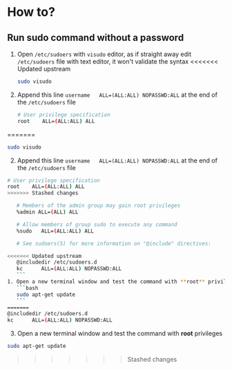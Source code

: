# How to?

## Run sudo command without a password

1. Open `/etc/sudoers` with `visudo` editor, as if straight away edit `/etc/sudoers` file with text editor, it won't validate the syntax
<<<<<<< Updated upstream
    ```bash
    sudo visudo
    ```
2. Append this line `username   ALL=(ALL:ALL) NOPASSWD:ALL` at the end of the `/etc/sudoers` file
    ```bash
    # User privilege specification
    root    ALL=(ALL:ALL) ALL
=======
 ```bash
 sudo visudo
 ```
2. Append this line `username   ALL=(ALL:ALL) NOPASSWD:ALL` at the end of the `/etc/sudoers` file
 ```bash
 # User privilege specification
 root    ALL=(ALL:ALL) ALL
>>>>>>> Stashed changes

    # Members of the admin group may gain root privileges
    %admin ALL=(ALL) ALL

    # Allow members of group sudo to execute any command
    %sudo   ALL=(ALL:ALL) ALL

    # See sudoers(5) for more information on "@include" directives:

<<<<<<< Updated upstream
    @includedir /etc/sudoers.d
    kc      ALL=(ALL:ALL) NOPASSWD:ALL
    ```
1. Open a new terminal window and test the command with **root** privileges
    ```bash
    sudo apt-get update
    ```
=======
 @includedir /etc/sudoers.d
 kc      ALL=(ALL:ALL) NOPASSWD:ALL
 ```
3. Open a new terminal window and test the command with **root** privileges
 ```bash
 sudo apt-get update
 ```
 
>>>>>>> Stashed changes
